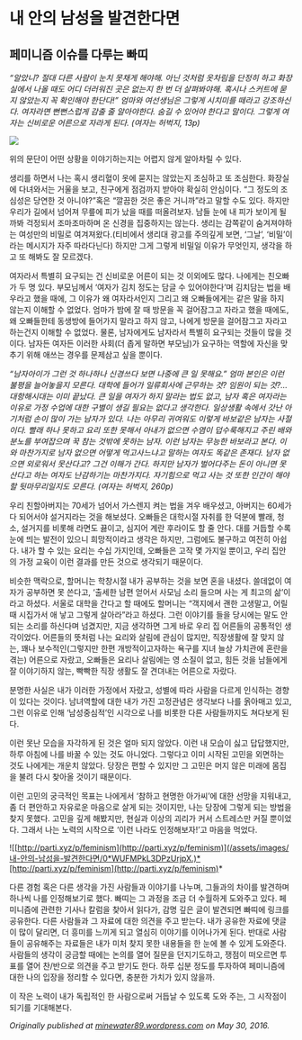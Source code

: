 
# 내 안의 남성을 발견한다면

## 페미니즘 이슈를 다루는 빠띠

*“알았니? 절대 다른 사람이 눈치 못채게 해야해. 아닌 것처럼 옷차림을 단정히 하고 화장실에서 나올 때도 어디 더러워진 곳은 없는지 한 번 더 살펴봐야해. 혹시나 스커트에 묻지 않았는지 꼭 확인해야 한단다!” 엄마와 여선생님은 그렇게 시치미를 떼라고 강조하신다. 여자라면 뻔뻔스럽게 감출 줄 알아야한다. 숨길 수 있어야 한다고 말이다. 그렇게 여자는 신비로운 어른으로 자라게 된다. (여자는 허벅지, 13p)*

![](/assets/images/내-안의-남성을-발견한다면/0*33pHzdVwmUimf56o.)

위의 문단이 어떤 상황을 이야기하는지는 어렵지 않게 알아차릴 수 있다.

생리를 하면서 나는 혹시 생리혈이 옷에 묻지는 않았는지 조심하고 또 조심한다. 화장실에 다녀와서는 거울을 보고, 친구에게 점검까지 받아야 확실히 안심이다. “그 정도의 조심성은 당연한 것 아니야?”혹은 “깔끔한 것은 좋은 거니까”라고 말할 수도 있다. 하지만 우리가 길에서 넘어져 무릎에 피가 났을 때를 떠올려보자. 남들 눈에 내 피가 보이게 될까봐 걱정되서 조마조마하며 온 신경을 집중하지는 않는다. 생리는 감쪽같이 숨겨져야하는 여성만의 비밀로 여겨져왔다.(티비에서 생리대 광고를 주의깊게 보면, ‘그날’, ‘비밀’이라는 메시지가 자주 따라다닌다) 하지만 그게 그렇게 비밀일 이유가 무엇인지, 생각을 하고 또 해봐도 잘 모르겠다.

여자라서 특별히 요구되는 건 신비로운 어른이 되는 것 이외에도 많다. 나에게는 친오빠가 두 명 있다. 부모님께서 ‘여자가 김치 정도는 담글 수 있어야한다’며 김치담는 법을 배우라고 했을 때에, 그 이유가 왜 여자라서인지 그리고 왜 오빠들에게는 같은 말을 하지 않는지 이해할 수 없었다. 엄마가 밤에 잘 때 방문을 꼭 걸어잠그고 자라고 했을 때에도, 왜 오빠들한테 동생방에 들어가지 말라고 하지 않고, 나에게 방문을 걸어잠그고 자라고 하는건지 이해할 수 없었다. 물론, 남자에게도 남자라서 특별히 요구되는 것들이 많을 것이다. 남자든 여자든 이러한 사회(더 좁게 말하면 부모님)가 요구하는 역할에 자신을 맞추기 위해 애쓰는 경우를 문제삼고 싶을 뿐이다.

*“남자아이가 그런 것 하나하나 신경쓰다 보면 나중에 큰 일 못해요.” 엄마 본인은 이런 불평을 늘어놓을지 모른다. 대학에 들어가 일류회사에 근무하는 것? 임원이 되는 것?… 대항해시대는 이미 끝났다. 큰 일을 여자가 하지 말라는 법도 없고, 남자 혹은 여자라는 이유로 가정 수업에 대한 구별이 생길 필요는 없다고 생각한다. 일상생활 속에서 갓난 아기처럼 손이 많이 가는 남자가 있다. 나는 아무리 귀여워도 이렇게 바보같은 남자는 사절이다. 빨래 하나 못하고 요리 또한 못해서 아내가 없으면 수염이 덥수룩해지고 주린 배와 분노를 부여잡으며 꾹 참는 것밖에 못하는 남자. 이런 남자는 무능한 바보라고 본다.*
 *이와 마찬가지로 남자 없으면 어떻게 먹고사느냐고 말하는 여자도 똑같은 존재다. 남자 없으면 외로워서 못산다고? 그건 이해가 간다. 하지만 남자가 벌어다주는 돈이 아니면 못산다고 하는 여자도 난감하기는 마찬가지다. 자기힘으로 먹고 사는 것 또한 인간이 해야할 뒷마무리일지도 모른다. (여자는 허벅지, 260p)*

우리 친할아버지는 70세가 넘어서 가스렌지 켜는 법을 겨우 배우셨고, 아버지는 60세가 다 되어서야 설거지라는 것을 해보셨다. 오빠들은 대학시절 자취를 한 덕분에 빨래, 청소, 설거지를 비롯해 라면도 끓이고, 심지어 계란 후라이도 할 줄 안다. 대를 거듭할 수록 눈에 띄는 발전이 있으니 희망적이라고 생각은 하지만, 그럼에도 불구하고 여전히 아쉽다. 내가 할 수 있는 요리는 수십 가지인데, 오빠들은 고작 몇 가지일 뿐이고, 우리 집안의 가정 교육이 이런 결과를 만든 것으로 생각되기 때문이다.

비슷한 맥락으로, 할머니는 학창시절 내가 공부하는 것을 보면 혼을 내셨다. 쓸데없이 여자가 공부하면 못 쓴다고, ‘출세한 남편 얻어서 사모님 소리 들으며 사는 게 최고의 삶’이라고 하셨다. 서울로 대학을 간다고 할 때에도 할머니는 “객지에서 괜한 고생말고, 어릴 때 시집가서 애 낳고 그렇게 살아라”라고 하셨다. 그런 이야기를 들을 당시에는 말도 안되는 소리를 하신다며 넘겼지만, 지금 생각하면 그게 바로 우리 집 어른들의 공통적인 생각이었다. 어른들의 뜻처럼 나는 요리와 살림에 관심이 많지만, 직장생활에 잘 맞지 않는, 꽤나 보수적인(그렇지만 한편 개방적이고자하는 욕구를 지녀 늘상 가치관에 혼란을 겪는) 어른으로 자랐고, 오빠들은 요리나 살림에는 영 소질이 없고, 힘든 것을 남들에게 잘 이야기하지 않는, 빡빡한 직장 생활도 잘 견뎌내는 어른으로 자랐다.

분명한 사실은 내가 이러한 가정에서 자랐고, 성별에 따라 사람을 다르게 인식하는 경향이 있다는 것이다. 남녀역할에 대한 내가 가진 고정관념은 생각보다 나를 옭아매고 있고, 그런 이유로 인해 ‘남성중심적’인 시각으로 나를 비롯한 다른 사람들까지도 쳐다보게 된다.

이런 못난 모습을 자각하게 된 것은 얼마 되지 않았다. 이런 내 모습이 싫고 답답했지만, 하루 아침에 나를 바꿀 수 있는 것도 아니었다. 그렇다고 이미 시작된 고민을 외면하는 것도 나에게는 개운치 않았다. 당장은 편할 수 있지만 그 고민은 머지 않은 미래에 몸집을 불려 다시 찾아올 것이기 때문이다.

이런 고민의 궁극적인 목표는 나에게서 ‘참하고 현명한 아가씨’에 대한 선망을 지워내고, 좀 더 편안하고 자유로운 마음으로 살게 되는 것이지만, 나는 당장에 그렇게 되는 방법을 찾지 못했다. 고민을 깊게 해봤지만, 현실과 이상의 괴리가 커서 스트레스만 커질 뿐이었다. 그래서 나는 노력의 시작으로 ‘이런 나라도 인정해보자!’고 마음을 먹었다.

![[http://parti.xyz/p/feminism](http://parti.xyz/p/feminism)](/assets/images/내-안의-남성을-발견한다면/0*WUFMPkL3DPzUrjpX.)*[http://parti.xyz/p/feminism](http://parti.xyz/p/feminism)*

다른 경험 혹은 다른 생각을 가진 사람들과 이야기를 나누며, 그들과의 차이를 발견하며 하나씩 나를 인정해보기로 했다. 빠띠는 그 과정을 조금 더 수월하게 도와주고 있다. 페미니즘에 관련한 기사나 칼럼을 찾아서 읽다가, 감명 깊은 글이 발견되면 빠띠에 링크를 공유한다. 다른 사람들과 그 자료에 대한 의견을 주고 받는다. 내가 공유한 자료에 댓글이 많이 달리면, 더 흥미를 느끼게 되고 열심히 이야기를 이어나가게 된다. 반대로 사람들이 공유해주는 자료들은 내가 미처 찾지 못한 내용들을 한 눈에 볼 수 있게 도와준다. 사람들의 생각이 궁금할 때에는 논의를 열어 질문을 던지기도하고, 쟁점이 떠오르면 투표를 열어 찬/반으로 의견을 주고 받기도 한다. 하루 십분 정도를 투자하여 페미니즘에 대한 나의 입장을 정리할 수 있다면, 충분한 가치가 있지 않을까.

이 작은 노력이 내가 독립적인 한 사람으로써 거듭날 수 있도록 도와 주는, 그 시작점이 되기를 기대해본다.

*Originally published at [minewater89.wordpress.com](https://minewater89.wordpress.com/2016/05/30/%EC%97%AC%EC%9E%90%EB%8A%94-%ED%97%88%EB%B2%85%EC%A7%80/) on May 30, 2016.*